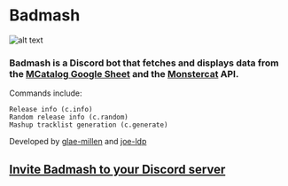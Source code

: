 # Badmash

![alt text](https://cdn.discordapp.com/avatars/574846706647171092/e04f11164774389b05cc2ba42bdab465.webp)

### Badmash is a Discord bot that fetches and displays data from the [MCatalog Google Sheet](https://rebrand.ly/mcatalog) and the [Monstercat](https://www.monstercat.com) API.

Commands include:
  
    Release info (c.info)
    Random release info (c.random)
    Mashup tracklist generation (c.generate)

Developed by [glae-millen](https://github.com/glae-millen) and [joe-ldp](https://github.com/joe-ldp)

## [Invite Badmash to your Discord server](https://discordapp.com/oauth2/authorize?client_id=574846706647171092&permissions=314432&scope=bot)
